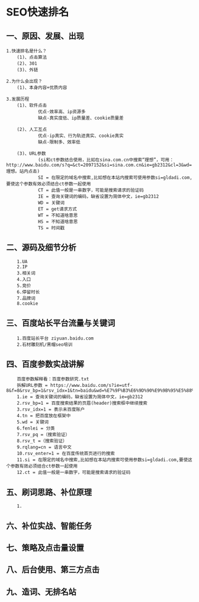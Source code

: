 # SEO快速排名
## 一、原因、发展、出现
    1.快速排名是什么？
        (1)、点击算法
        (2)、301
        (3)、外链
        
    2.为什么会出现？
        (1)、本身内容+优质内容
        
    3.发展历程
        (1)、软件点击
                优点-效率高、ip资源多
                缺点-真实度低、ip质量差、cookie质量差
                
        (2)、人工互点
                优点-ip真实、行为轨迹真实、cookie真实
                缺点-限制多、效率低
                
        (3)、URL参数
                (si和ct参数结合使用，比如在sina.com.cn中搜索“理想”，可用：http://www.baidu.com/s?q=&ct=2097152&si=sina.com.cn&ie=gb2312&cl=3&wd=理想。站内点击)
                SI = 在限定的域名中搜索,比如想在本站内搜索可使用参数si=gldadi.com,要使这个参数有效必须结合ct参数一起使用
                CT = 此值一般是一串数字，可能是搜索请求的验证码
                IE = 查询关键词的编码，缺省设置为简体中文，ie=gb2312
                WD = 关键词
                ET = get请求方式
                WT = 不知道啥意思
                HS = 不知道啥意思
                TS = 时间戳
            
## 二、源码及细节分析
        1.UA
        2.IP
        3.相关词
        4.入口
        5.竞价
        6.停留时长
        7.品牌词
        8.cookie
## 三、百度站长平台流量与关键词
        1.百度站长平台 ziyuan.baidu.com
        2.石材雕刻机/黑帽seo培训
       
## 四、百度参数实战讲解
        百度参数解释看：百度参数研究.txt
        拆解URL参数 = https://www.baidu.com/s?ie=utf-8&f=8&rsv_bp=1&rsv_idx=1&tn=baidu&wd=%E7%9F%B3%E6%9D%90%E9%9B%95%E5%88%BB%E6%9C%BA&fenlei=256&rsv_pq=0xa04e32510005bc75&rsv_t=4ddazcUJo09Kpc0kD1oCdn3Z6kvFA%2FiFF%2BlkXM3yJcgZzc91CfsKz2tKKus&rqlang=cn&rsv_enter=1&rsv_dl=tb&rsv_btype=i&inputT=5916&si=jnjcsk.com&ct=2097152
        1.ie = 查询关键词的编码，缺省设置为简体中文，ie=gb2312
        2.rsv_bp=1 = 百度搜索结果的页眉(header)搜索框中继续搜索
        3.rsv_idx=1 = 表示未百度账户
        4.tn = 把百度放在框架中
        5.wd = 关键词
        6.fenlei = 分类
        7.rsv_pq =（搜索验证）
        8.rsv_t =（搜索验证）
        9.rqlang=cn = 语言中文
        10.rsv_enter=1 = 在百度传统首页进行的搜索
        11.si = 在限定的域名中搜索,比如想在本站内搜索可使用参数si=gldadi.com,要使这个参数有效必须结合ct参数一起使用
        12.ct = 此值一般是一串数字，可能是搜索请求的验证码
## 五、刷词思路、补位原理
        1.
## 六、补位实战、智能任务
## 七、策略及点击量设置
## 八、后台使用、第三方点击
## 九、造词、无排名站
